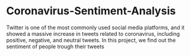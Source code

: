 # Coronavirus-Sentiment-Analysis
Twitter is one of the most commonly used social media platforms, and it showed a massive increase in tweets related to coronavirus, including positive, negative, and neutral tweets. In this project, we find out the sentiment of people trough their tweets
